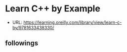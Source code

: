 # Learn C++ by Example

- URL: https://learning.oreilly.com/library/view/learn-c-by/9781633438330/

## followings
